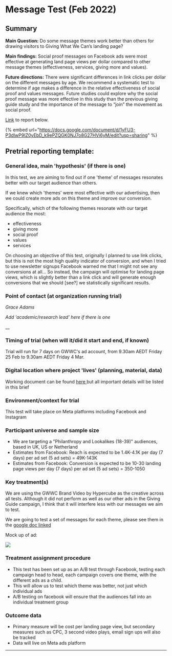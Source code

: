 # Message Test (Feb 2022)

## Summary

**Main Question:** Do some message themes work better than others for drawing visitors to Giving What We Can’s landing page?&#x20;

**Main findings:** Social proof messages on Facebook ads were most effective at generating land page views per dollar compared to other message themes (effectiveness, services, giving more and values).

**Future directions:** There were significant differences in link clicks per dollar on the different messages by age. We recommend a systematic test to determine if age makes a difference in the relative effectiveness of social proof and values messages. Future studies could explore why the social proof message was more effective in this study than the previous giving guide study and the importance of the message to “join” the movement as social proof.

[Link](https://docs.google.com/document/d/1yFU3-P3dlwP9IZ0yEbD\_k9ePZQGK0NJ7o8G27HVi6yM/edit?usp=sharing) to report below.&#x20;

{% embed url="https://docs.google.com/document/d/1yFU3-P3dlwP9IZ0yEbD_k9ePZQGK0NJ7o8G27HVi6yM/edit?usp=sharing" %}

## Pretrial reporting template:&#x20;

### **General idea, main 'hypothesis' (if there is one)**

In this test, we are aiming to find out if one 'theme' of messages resonates better with our target audience than others.

If we knew which 'themes' were most effective with our advertising, then we could create more ads on this theme and improve our conversion.

Specifically, which of the following themes resonate with our target audience the most:

* effectiveness
* giving more
* social proof
* values
* services

On choosing an objective of this test, originally I planned to use link clicks, but this is not the most high quality indicator of conversion, and when I tried to use newsletter signups Facebook warned me that I might not see any conversions at all... So instead, the campaign will optimise for landing page views, which is slightly better than a link click and will generate enough conversions that we should \[see?] we statistically significant results.

### Point of contact (at organization running trial)

_Grace Adams_

_Add 'academic/research lead' here if there is one_

\_\_

### Timing of trial (when will it/did it start and end, if known)

Trial will run for 7 days on GWWC's ad account, from 9.30am AEDT Friday 25 Feb to 9.30am AEDT Friday 4 Mar.

### Digital location where project 'lives' (planning, material, data)

Working document can be found [here ](https://docs.google.com/document/d/1XrENUAD9nZKlrUs3WwuLNC6kij\_q9hNOKaD3w5v-Wik/edit#)but all important details will be listed in this brief

### Environment/context for trial

This test will take place on Meta platforms including Facebook and Instagram

### **Participant universe and sample size**

* We are targeting a "Philanthropy and Lookalikes (18-39)" audiences, based in UK, US or Netherland
* Estimates from Facebook: Reach is expected to be 1.4K-4.1K per day (7 days) per ad set (5 ad sets) = 49K-143K
* Estimates from Facebook: Conversion is expected to be 10-30 landing page views per day (7 days) per ad set (5 ad sets) = 350-1050

### Key treatment(s)

We are using the GWWC Brand Video by Hypercube as the creative across all tests. Although it did not perform as well as our other ads in the Giving Guide campaign, I think that it will interfere less with our messages we aim to test.

We are going to test a set of messages for each theme, please see them in the [google doc linked](https://docs.google.com/document/d/1XrENUAD9nZKlrUs3WwuLNC6kij\_q9hNOKaD3w5v-Wik/edit?usp=sharing)

Mock up of ad:

![](https://lh6.googleusercontent.com/Q\_o78Wpi6upygi5weRUO\_M7gfgBHqs2y3oDOkzuKw1WKjcmO9CtG9icmv4jYg2r1Go9n-g0mE8X\_m6GOH-b86H5UZSLm2ZT0\_P8ZcxpsORxHWdaYn2J2z9GcO2gQ6whBcOi28L-R)

### Treatment assignment procedure

* This test has been set up as an A/B test through Facebook, testing each campaign head to head, each campaign covers one theme, with the different ads as a child.
* This will allow us to test which theme was better, not just which individual ads
* A/B testing on facebook will ensure that the audiences fall into an individual treatment group

### **Outcome data**

* Primary measure will be cost per landing page view, but secondary measures such as CPC, 3 second video plays, email sign ups will also be tracked
* Data will live on Meta ads platform

****

